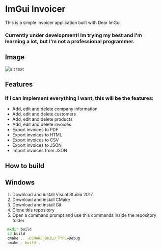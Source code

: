 # ImGui Invoicer

This is a simple invoicer application built with Dear ImGui
### Currently under development! Im trying my best and I'm learning a lot, but I'm not a professional programmer.
## Image

![alt text](https://i.imgur.com/phJInP5.png)

## Features
### If i can implement everything I want, this will be the features:
- Add, edit and delete company information
- Add, edit and delete customers
- Add, edit and delete products
- Add, edit and delete invoices
- Export invoices to PDF
- Export invoices to HTML
- Export invoices to CSV
- Export invoices to JSON
- Import invoices from JSON

## How to build
## Windows
1. Download and install Visual Studio 2017
2. Download and install CMake
3. Download and install Git
4. Clone this repository
5. Open a command prompt and use this commands inside the repository folder
  ```cmd 
   mkdir build
   cd build
   cmake .. -DCMAKE_BUILD_TYPE=Debug
   cmake --build .
  ```



